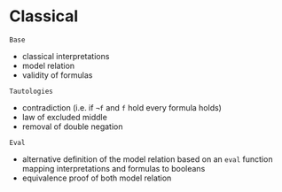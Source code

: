# Classical

`Base`
- classical interpretations
- model relation 
- validity of formulas

`Tautologies`
- contradiction (i.e. if `¬f` and `f` hold every formula holds)
- law of excluded middle 
- removal of double negation

`Eval`
- alternative definition of the model relation based on an `eval` function mapping interpretations and formulas to booleans
- equivalence proof of both model relation
